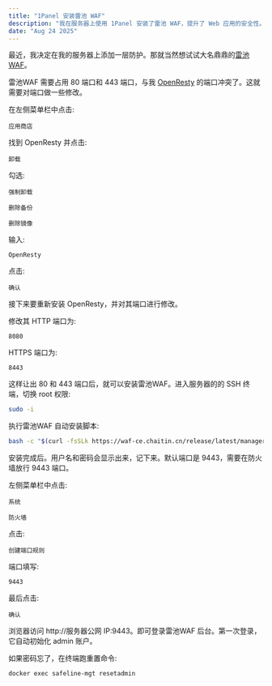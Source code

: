 ```yaml
---
title: "1Panel 安装雷池 WAF"
description: "我在服务器上使用 1Panel 安装了雷池 WAF，提升了 Web 应用的安全性。通过简洁的一键脚本安装，配置 OpenResty 端口避免冲突，最终成功部署了防护。雷池 WAF 能有效阻挡 SQL 注入等攻击，配置过程简单，几步就能完成。"
date: "Aug 24 2025"
---
```

最近，我决定在我的服务器上添加一层防护。那就当然想试试大名鼎鼎的[雷池WAF](https://waf-ce.chaitin.cn)。

雷池WAF 需要占用 80 端口和 443 端口，与我 [OpenResty](https://openresty.org) 的端口冲突了。这就需要对端口做一些修改。


在左侧菜单栏中点击:

```
应用商店
```

找到 OpenResty 并点击:

```
卸载
```

勾选:

```
强制卸载
```

```
删除备份
```

```
删除镜像
```

输入:

```
OpenResty
```

点击:

```
确认
```

接下来要重新安装 OpenResty，并对其端口进行修改。

修改其 HTTP 端口为:

```
8080
```

HTTPS 端口为:

```
8443
```

这样让出 80 和 443 端口后，就可以安装雷池WAF。进入服务器的的 SSH 终端，切换 root 权限:

```bash
sudo -i
```

执行雷池WAF 自动安装脚本:

```bash
bash -c "$(curl -fsSLk https://waf-ce.chaitin.cn/release/latest/manager.sh)"
```

安装完成后。用户名和密码会显示出来，记下来。默认端口是 9443，需要在防火墙放行 9443 端口。

左侧菜单栏中点击:

```
系统
```

```
防火墙
```

点击:

```
创建端口规则
```

端口填写:

```
9443
```

最后点击:

```
确认
```

浏览器访问 http://服务器公网 IP:9443。即可登录雷池WAF 后台。第一次登录，它自动初始化 admin 账户。

如果密码忘了，在终端跑重置命令:

```bash
docker exec safeline-mgt resetadmin
```

